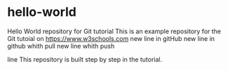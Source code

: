 # hello-world
Hello World repository for Git tutorial
This is an example repository for the Git tutoial on https://www.w3schools.com
new line in gitHub
new line in github whith pull
new line whith push

line 
This repository is built step by step in the tutorial.

